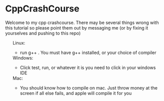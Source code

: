 # CppCrashCourse
Welcome to my cpp crashcourse. There may be several things wrong with this tutorial so please point them out by messaging me (or by fixing it yourselves and pushing to this repo)
<ul>
	<dt>Linux:
		<ul>
			<li>run g++ <file.cpp>. You must have g++ installed, or your choice of compiler</li>
		</ul>
	</dt>
	<dt>Windows:
		<ul>
			<li>Click test, run, or whatever it is you need to click in your windows IDE</li>
		</ul>
	</dt>
	<dt>Mac:
		<ul>
			<li>You should know how to compile on mac. Just throw money at the screen if all else fails, and apple will compile it for you</li>
		</ul>
	</dt>
</ul>
